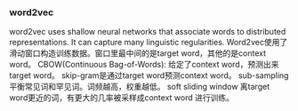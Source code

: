 ### word2vec
word2vec uses shallow neural networks that associate words to distributed representations.
It can capture many linguistic regularities.
Word2vec使用了滑动窗口构造训练数据。窗口里最中间的是target word，其他的是context word。
CBOW(Continuous Bag-of-Words): 给定了context word，预测出来target word。
skip-gram是通过target word预测context word。
sub-sampling 平衡常见词和罕见词。词频越高，权重越低。
soft sliding window 离target word更近的词，有更大的几率被采样成context word 进行训练。
